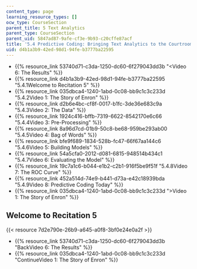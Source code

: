 ```yaml
---
content_type: page
learning_resource_types: []
ocw_type: CourseSection
parent_title: 5 Text Analytics
parent_type: CourseSection
parent_uid: 5847ad87-9afe-cf3e-9b93-c20cffe87acf
title: '5.4 Predictive Coding: Bringing Text Analytics to the Courtroom  (Recitation)'
uid: d4b1a3b9-42ed-98d1-94fe-b3777ba22595
---
```


*   {{% resource_link 53740d71-c3da-1250-dc60-6f279043dd3b "\<Video 6: The Results" %}}
*   {{% resource_link d4b1a3b9-42ed-98d1-94fe-b3777ba22595 "5.4.1Welcome to Recitation 5" %}}
*   {{% resource_link 035dbca4-1240-1abd-0c08-bb9c1c3c233d "5.4.2Video 1: The Story of Enron" %}}
*   {{% resource_link d2b6e4bc-cf8f-0017-b1fc-3de36e683c9a "5.4.3Video 2: The Data" %}}
*   {{% resource_link 1924c416-bffb-7319-6622-8542170e6c66 "5.4.4Video 3: Pre-Processing" %}}
*   {{% resource_link 8a96d7cd-01b9-50c8-be68-959be293ab00 "5.4.5Video 4: Bag of Words" %}}
*   {{% resource_link bfe9f689-1834-528b-fc47-66f67aa144c6 "5.4.6Video 5: Building Models" %}}
*   {{% resource_link 54a5cfa0-2012-d081-6815-948514b434c1 "5.4.7Video 6: Evaluating the Model" %}}
*   {{% resource_link 19c7a1c6-b044-e1b2-c2b1-916f5be9f51f "5.4.8Video 7: The ROC Curve" %}}
*   {{% resource_link 452a514d-74e9-b441-d73a-e42c18939bda "5.4.9Video 8: Predictive Coding Today" %}}
*   {{% resource_link 035dbca4-1240-1abd-0c08-bb9c1c3c233d "\>Video 1: The Story of Enron" %}}

Welcome to Recitation 5
-----------------------

{{< resource 7d2e790e-26b9-a645-a0f8-3bf0e24e0a2f >}}

*   {{% resource_link 53740d71-c3da-1250-dc60-6f279043dd3b "BackVideo 6: The Results" %}}
*   {{% resource_link 035dbca4-1240-1abd-0c08-bb9c1c3c233d "ContinueVideo 1: The Story of Enron" %}}